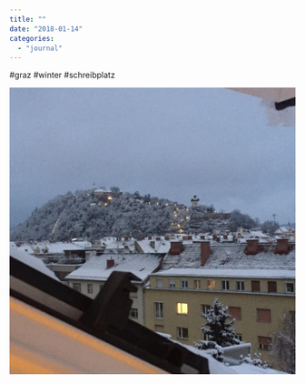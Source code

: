 ```yaml
---
title: ""
date: "2018-01-14"
categories: 
  - "journal"
---
```


#graz #winter #schreibplatz

![](images/449629304a.jpg)
